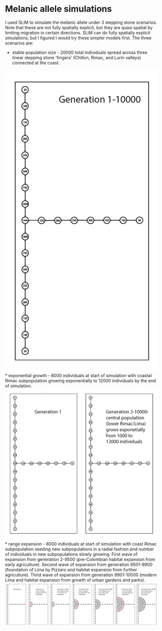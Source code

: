 # Melanic allele simulations

I used SLiM to simulate the melanic allele under 3 stepping stone scenarios. Note that these are not fully spatially explicit, but they are quasi spatial by limiting migration in certain directions. SLiM can do fully spatially explicit simulations, but I figured I would try these simpler models first. The three scenarios are:
* stable population size - 20000 total individuals spread across three linear stepping stone 'fingers' (Chillon, Rimac, and Lurin valleys) connected at the coast.
<img src="scenario_1.png">
* exponential growth - 8000 individuals at start of simulation with coastal Rimac subpopulation growing exponentially to 12000 individuals by the end of simulation.
<img src="scenario_2.png">
* range expansion - 8000 individuals at start of simulation with coast Rimac subpopulation seeding new subpopulations in a radial fashion and number of individuals in new subpopulations slowly growing. First wave of expansion from generation 2-9500 (pre-Colombian habitat expansion from early agriculture). Second wave of expansion from generation 9501-9900 (foundation of Lima by Pizzaro and habitat expansion from further agriculture). Thrid wave of expansion from generation 9901-10000 (modern Lima and habitat expansion from growth of urban gardens and parks).
<img src="scenario_3.png">
